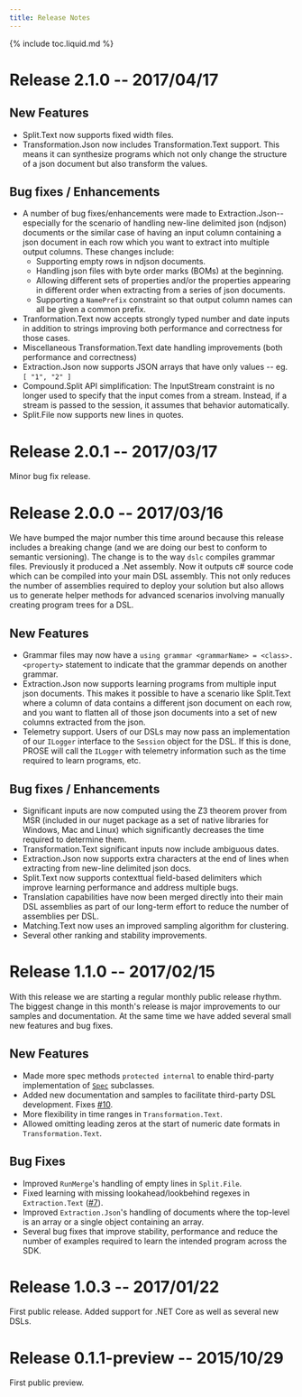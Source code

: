 ```yaml
---
title: Release Notes
---
```

{% include toc.liquid.md %}

# Release 2.1.0 -- 2017/04/17

## New Features

- Split.Text now supports fixed width files.
- Transformation.Json now includes Transformation.Text support.  This means it can synthesize programs which not only
  change the structure of a json document but also transform the values.

## Bug fixes / Enhancements

- A number of bug fixes/enhancements were made to Extraction.Json--especially for the scenario of handling
  new-line delimited json (ndjson) documents or the similar case of having an input column containing a json
  document in each row which you want to extract into multiple output columns.  These changes include:
    - Supporting empty rows in ndjson documents.
    - Handling json files with byte order marks (BOMs) at the beginning.
    - Allowing different sets of properties and/or the properties appearing in different order when extracting
      from a series of json documents.
    - Supporting a `NamePrefix` constraint so that output column names can all be given a common prefix.
- Tranformation.Text now accepts strongly typed number and date inputs in addition to strings improving both
  performance and correctness for those cases.
- Miscellaneous Transformation.Text date handling improvements (both performance and correctness)
- Extraction.Json now supports JSON arrays that have only values -- eg. `[ "1", "2" ]`
- Compound.Split API simplification: The InputStream constraint is no longer used to specify that the input comes
  from a stream.  Instead, if a stream is passed to the session, it assumes that behavior automatically.
- Split.File now supports new lines in quotes.

# Release 2.0.1 -- 2017/03/17

Minor bug fix release.

# Release 2.0.0 -- 2017/03/16

We have bumped the major number this time around because this release includes a breaking change (and we are doing our
best to conform to semantic versioning).  The change is to the way `dslc` compiles grammar files.  Previously it produced
a .Net assembly.  Now it outputs c# source code which can be compiled into your main DSL assembly.  This not only
reduces the number of assemblies required to deploy your solution but also allows us to generate helper methods for 
advanced scenarios involving manually creating program trees for a DSL.

## New Features

- Grammar files may now have a `using grammar <grammarName> = <class>.<property>` statement to indicate that the grammar
  depends on another grammar.
- Extraction.Json now supports learning programs from multiple input json documents.  This makes it possible to have a 
  scenario like Split.Text where a column of data contains a different json document on each row, and you want to flatten
  all of those json documents into a set of new columns extracted from the json.
- Telemetry support.  Users of our DSLs may now pass an implementation of our `ILogger` interface to the `Session` object
  for the DSL.  If this is done, PROSE will call the `ILogger` with telemetry information such as the time required to
  learn programs, etc.

## Bug fixes / Enhancements

- Significant inputs are now computed using the Z3 theorem prover from MSR (included in our nuget package as a set of 
  native libraries for Windows, Mac and Linux) which significantly decreases the time required to determine them.
- Transformation.Text significant inputs now include ambiguous dates.
- Extraction.Json now supports extra characters at the end of lines when extracting from new-line delimited json docs.
- Split.Text now supports contexttual field-based delimiters which improve learning performance and address multiple bugs.
- Translation capabilities have now been merged directly into their main DSL assemblies as part of our long-term effort
  to reduce the number of assemblies per DSL.
- Matching.Text now uses an improved sampling algorithm for clustering.
- Several other ranking and stability improvements.


# Release 1.1.0 -- 2017/02/15

With this release we are starting a regular monthly public release rhythm.  The biggest change in this month's release is 
major improvements to our samples and documentation.  At the same time we have added several small new features and bug
fixes.

## New Features

- Made more spec methods `protected internal` to enable third-party implementation of [`Spec`](https://prose-docs.azurewebsites.net/html/T_Microsoft_ProgramSynthesis_Specifications_Spec.htm) subclasses.
- Added new documentation and samples to facilitate third-party DSL development. Fixes [\#10](https://github.com/Microsoft/prose/issues/10).
- More flexibility in time ranges in `Transformation.Text`.
- Allowed omitting leading zeros at the start of numeric date formats in `Transformation.Text`.

## Bug Fixes

- Improved `RunMerge`'s handling of empty lines in `Split.File`.
- Fixed learning with missing lookahead/lookbehind regexes in `Extraction.Text` ([\#7](https://github.com/Microsoft/prose/issues/7)).
- Improved `Extraction.Json`'s handling of documents where the top-level is an array or a single object containing an array.
- Several bug fixes that improve stability, performance and reduce the number of examples required to learn the intended program across the SDK.


# Release 1.0.3 -- 2017/01/22

First public release. Added support for .NET Core as well as several new DSLs.

# Release 0.1.1-preview -- 2015/10/29

First public preview.
